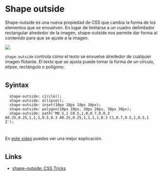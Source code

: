 # Shape outside

Shape-outside es una nueva propiedad de CSS que cambia la forma de los elementos que se envuelven. En lugar de limitarse a un cuadro delimitador rectangular alrededor de la imagen, shape-outside nos permite dar forma al contenido para que se ajuste a la imagen.

![](demo/shape-outside.gif)

`shape-outside` controla cómo el texto se envuelve alrededor de cualquier imagen flotante. El texto que se ajusta puede tomar la forma de un círculo, elipse, rectángulo o polígono.

#

## Syintax

```
  shape-outside: circle();
  shape-outside: ellipse();
  shape-outside: inset(10px 10px 10px 10px);
  shape-outside: polygon(10px 10px, 20px 20px, 30px 30px);
  shape-outside: path('M0.5,1 C0.5,1,0,0.7,0,0.3 A0.25,0.25,1,1,1,0.5,0.3 A0.25,0.25,1,1,1,1,0.3 C1,0.7,0.5,1,0.5,1 Z');
```

#

En [este video](https://www.youtube.com/watch?v=_UvnDuDaQLE) puedes ver una mejor explicación.

#

## Links

- [shape-outside: CSS Tricks](https://css-tricks.com/almanac/properties/s/shape-outside/)
